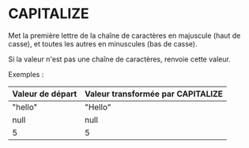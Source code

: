 # CAPITALIZE

Met la première lettre de la chaîne de caractères en majuscule \(haut de casse\), et toutes les autres en minuscules \(bas de casse\).

Si la valeur n'est pas une chaîne de caractères, renvoie cette valeur.

Exemples :

| Valeur de départ | Valeur transformée par CAPITALIZE |
| :--- | :--- |
| "hello" | "Hello" |
| null | null |
| 5 | 5 |

